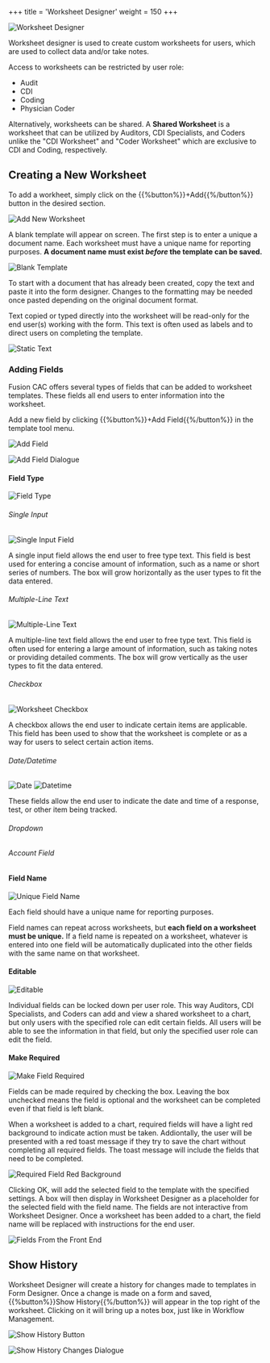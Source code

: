 +++
title = 'Worksheet Designer'
weight = 150
+++

![Worksheet Designer](WorksheetDesigner.png)

Worksheet designer is used to create custom worksheets for users, which are used to collect data and/or take notes.

Access to worksheets can be restricted by user role:
- Audit
- CDI
- Coding
- Physician Coder

Alternatively, worksheets can be shared. A **Shared Worksheet** is a worksheet that can be utilized by Auditors, CDI Specialists, and Coders unlike the "CDI Worksheet" and "Coder Worksheet" which are exclusive to CDI and Coding, respectively.

## Creating a New Worksheet

To add a workheet, simply click on the {{%button%}}+Add{{%/button%}} button in the desired section. 

![Add New Worksheet](AddWorksheet.png)

A blank template will appear on screen. The first step is to enter a unique a document name. Each worksheet must have a unique name for reporting purposes. **A document name must exist *before* the template can be saved.**

![Blank Template](BlankTemplate.png)

To start with a document that has already been created, copy the text and paste it into the form
designer. Changes to the formatting may be needed once pasted depending on the original document format.

Text copied or typed directly into the worksheet will be read-only for the end user(s) working with the form. This text is often used as labels and to direct users on completing the template. 

![Static Text](StaticText.png)

### Adding Fields

Fusion CAC offers several types of fields that can be added to worksheet templates. These fields all end users to enter information into the worksheet. 

Add a new field by clicking {{%button%}}+Add Field{{%/button%}} in the template tool menu.

![Add Field](AddField.png)

![Add Field Dialogue](AddFieldDialogue.png)

#### Field Type

![Field Type](FieldType.png)

###### Single Input

![Single Input Field](SingleInput.png)

A single input field allows the end user to free type text. This field is best used for entering a concise amount of information, such as a name or short series of numbers. The box will grow horizontally as the user types to fit the data entered.

###### Multiple-Line Text

![Multiple-Line Text](MultiLineText.png)

A multiple-line text field allows the end user to free type text. This field is often used for entering a large amount of information, such as taking notes or providing detailed comments. The box will grow vertically as the user types to fit the data entered. 

###### Checkbox

![Worksheet Checkbox](Checkbox.png)

A checkbox allows the end user to indicate certain items are applicable. This field has been used to show that the worksheet is complete or as a way for users to select certain action items. 

###### Date/Datetime

![Date](Date.png) ![Datetime](Datetime.png)

These fields allow the end user to indicate the date and time of a response, test, or other item being tracked. 

###### Dropdown

###### Account Field

#### Field Name

![Unique Field Name](FieldName.png)

Each field should have a unique name for reporting purposes. 

Field names can repeat across worksheets, but **each field on a worksheet must be unique.** If a field name is repeated on a worksheet, whatever is entered into one field will be automatically duplicated into the other fields with the same name on that worksheet. 

#### Editable

![Editable](Editable.png)

Individual fields can be locked down per user role. This way Auditors, CDI Specialists, and Coders can add and view a shared worksheet to a chart, but only users with the specified role can edit certain fields. All users will be able to see the information in that field, but only the specified user role can edit the field. 

#### Make Required

![Make Field Required](MakeRequired.png)

Fields can be made required by checking the box. Leaving the box unchecked means the field is optional and the worksheet can be completed even if that field is left blank. 

When a worksheet is added to a chart, required fields will have a light red background to indicate action must be taken. Addiontally, the user will be presented with a red toast message if they try to save the chart without completing all required fields. The toast message will include the fields that need to be completed. 

![Required Field Red Background](RedRequiredField.png)

Clicking OK, will add the selected field to the template with the specified settings. A box will then display in Worksheet Designer as a
placeholder for the selected field with the field name. The fields are not interactive from Worksheet Designer. Once a worksheet has been added to a chart, the field name will be replaced with instructions for the end user. 

![Fields From the Front End](FrontEndFields.png)

## Show History

Worksheet Designer will create a history for changes made to templates in Form Designer. Once a change is
made on a form and saved, {{%button%}}Show History{{%/button%}} will appear in the top right of the worksheet. Clicking
on it will bring up a notes box, just like in Workflow Management.

![Show History Button](ShowHistory.png)

![Show History Changes Dialogue](ShowHistChanges.png)


